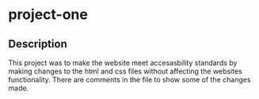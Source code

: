 # project-one
## Description 
This project was to make the website meet accesasbility standards by making changes to the html and css files without affecting the websites functionality. There are comments in the file to show some of the changes made.
